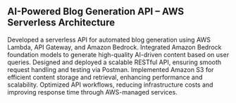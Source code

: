 ## AI-Powered Blog Generation API – AWS Serverless Architecture ##

Developed a serverless API for automated blog generation using AWS Lambda, API Gateway, and Amazon Bedrock.
Integrated Amazon Bedrock foundation models to generate high-quality AI-driven content based on user queries.
Designed and deployed a scalable RESTful API, ensuring smooth request handling and testing via Postman.
Implemented Amazon S3 for efficient content storage and retrieval, enhancing performance and scalability.
Optimized API workflows, reducing infrastructure costs and improving response time through AWS-managed services.

